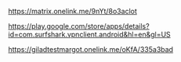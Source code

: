 https://matrix.onelink.me/9nYt/8o3aclot


https://play.google.com/store/apps/details?id=com.surfshark.vpnclient.android&hl=en&gl=US


https://giladtestmargot.onelink.me/oKfA/335a3bad
